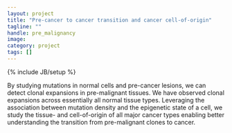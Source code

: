 ```yaml
---
layout: project
title: "Pre-cancer to cancer transition and cancer cell-of-origin"
tagline: ""
handle: pre_malignancy
image: 
category: project
tags: []
---
```

{% include JB/setup %}

By studying mutations in normal cells and pre-cancer lesions, we can detect clonal expansions in pre-malignant tissues. We have observed clonal expansions across essentially all normal tissue types. Leveraging the association between mutation density and the epigenetic state of a cell, we study the tissue- and cell-of-origin of all major cancer types enabling better understanding the transition from pre-malignant clones to cancer.
